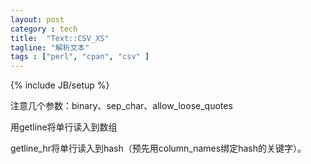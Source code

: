 ```yaml
---
layout: post
category : tech
title:  "Text::CSV_XS"
tagline: "解析文本"
tags : ["perl", "cpan", "csv" ] 
---
```

{% include JB/setup %}

注意几个参数：binary、sep_char、allow_loose_quotes

用getline将单行读入到数组

getline_hr将单行读入到hash（预先用column_names绑定hash的关键字）。 
